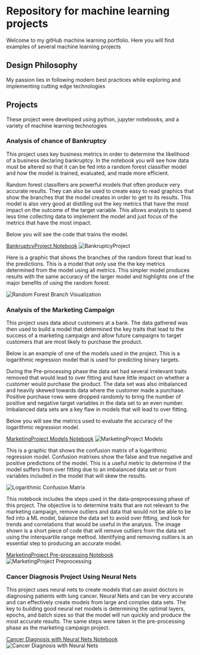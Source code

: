 # Repository for machine learning projects
Welcome to my gitHub machine learning portfolio. Here you will find examples of several machine learning projects 

## Design Philosophy

My passion lies in following modern best practices while exploring and implementing cutting edge technologies

## Projects

These project were developed using python, jupyter notebooks, and a variety of machine learning technologies

### Analysis of chance of Bankruptcy 

This project uses key business metrics in order to determine the likelihood of a business declaring bankruptcy. In the notebook you will see how data must be altered so that it can be fed into a random forest classifier model and how the model is trained, evaluated, and made more efficient.

Random forest classifiers are powerful models that often produce very accurate results. They can also be used to create easy to read graphics that show the branches that the model creates in order to get to its results. This model is also very good at distilling out the key metrics that have the most impact on the outcome of the target variable. This allows analysts to spend less time collecting data to implement the model and just focus of the metrics that have the most impact. 

Below you will see the code that trains the model.

[BankruptcyProject Notebook](BankruptcyProject.ipynb)
![BankruptcyProject](public/BankruptcyProject.jpg)

Here is a graphic that shows the branches of the random forest that lead to the predictions. This is a model that only use the the key metrics determined from the model using all metrics. This simpler model produces results with the same accuracy of the larger model and highlights one of the major benefits of using the random forest.

![Random Forest Branch Visualization](public/BankruptcyProjectForestBranchGraphic.JPG)

### Analysis of the Marketing Campaign

This project uses data about customers at a bank. The data gathered was then used to build a model that determined the key traits that lead to the success of a marketing campaign and allow future campaigns to target customers that are most likely to purchase the product.

Below is an example of one of the models used in the project. This is a logarithmic regression model that is used for predicting binary targets.
 
During the Pre-processing phase the data set had several irrelevant traits removed that would lead to over fitting and have little impact on whether a customer would purchase the product. The data set was also imbalanced and heavily skewed towards data where the customer made a purchase. Positive purchase rows were dropped randomly to bring the number of positive and negative target variables in the data set to an even number. Imbalanced data sets are a key flaw in models that will lead to over fitting. 

Below you will see the metrics used to evaluate the accuracy of the logarithmic regression model.  

[MarketingProject Models Notebook](MarketingProjectModels.ipynb)
![MarketingProject Models](public/MarketingProjectModel.jpg)

This is a graphic that shows the confusion matrix of a logarithmic regression model. Confusion matrixes show the false and true negative and positive predictions of the model. This is a useful metric to determine if the model suffers from over fitting due to an imbalanced data set or from variables included in the model that will skew the results. 

![Logarithmic Confusion Matrix](public/confusionMartixMarketingLogReg.jpg)


This notebook includes the steps used in the data-preprocessing phase of this project. The objective is to determine traits that are not relevant to the marketing campaign, remove outliers and data that would not be able to be fed into a ML model, balance the data set to avoid over fitting, and look for trends and correlations that would be useful in the analysis. The image shown is a short piece of code that will remove outliers from the data set using the interquartile range method. Identifying and removing outliers is an essential step to producing an accurate model. 

[MarketingProject Pre-processing Notebook](MarketingProjectPre-Precessing.ipynb)
![MarketingProject Preprocessing](public/MarketingProjectPre-processing.JPG)

### Cancer Diagnosis Project Using Neural Nets

This project uses neural nets to create models that can assist doctors in diagnosing patients with lung cancer. Neural Nets and can be very accurate and can effectively create models from large and complex data sets. The key to building good neural net models is determining the optimal layers, epochs, and batch sizes so that the model will run quickly and produce the most accurate results. The same steps were taken in the pre-processing phase as the marketing campaign project.

[Cancer Diagnosis with Neural Nets Notebook](CancerDiagnosisWithNeuralNet.ipynb)
![Cancer Diagnosis with Neural Nets](public/NeuralNetProject.jpg)



